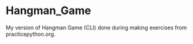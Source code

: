 # Hangman_Game
My version of Hangman Game (CLI) done during making exercises from practicepython.org.